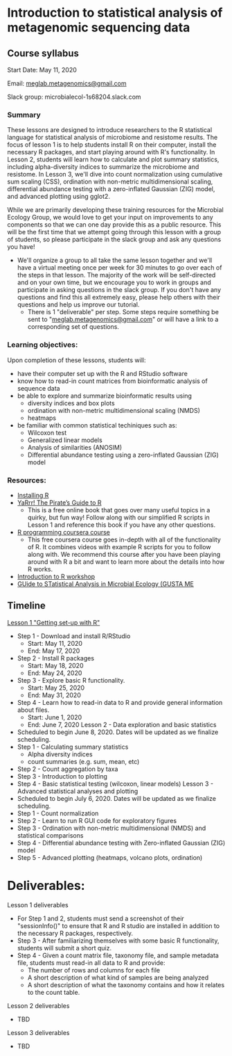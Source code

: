 # Introduction to statistical analysis of metagenomic sequencing data
## Course syllabus
Start Date: May 11, 2020

Email: meglab.metagenomics@gmail.com

Slack group: microbialecol-1s68204.slack.com

### Summary
These lessons are designed to introduce researchers to the R statistical language for statistical analysis of microbiome and resistome results. The focus of lesson 1 is to help students install R on their computer, install the necessary R packages, and start playing around with R's functionality. In Lesson 2, students will learn how to calculate and plot summary statistics, including alpha-diversity indices to summarize the microbiome and resistome. In Lesson 3, we'll dive into count normalization using cumulative sum scaling (CSS), ordination with non-metric multidimensional scaling, differential abundance testing with a zero-inflated Gaussian (ZIG) model, and advanced plotting using gglot2.

While we are primarily developing these training resources for the Microbial Ecology Group, we would love to get your input on improvements to any components so that we can one day provide this as a public resource. This will be the first time that we attempt going through this lesson with a group of students, so please participate in the slack group and ask any questions you have!
* We'll organize a group to all take the same lesson together and we'll have a virtual meeting once per week for 30 minutes to go over each of the steps in that lesson. The majority of the work will be self-directed and on your own time, but we encourage you to work in groups and participate in asking questions in the slack group. If you don't have any questions and find this all extremely easy, please help others with their questions and help us improve our tutorial.
  * There is 1 "deliverable" per step. Some steps require something be sent to "meglab.metagenomics@gmail.com" or will have a link to a corresponding set of questions.


### Learning objectives:
Upon completion of these lessons, students will:
* have their computer set up with the R and RStudio software
* know how to read-in count matrices from bioinformatic analysis of sequence data
* be able to explore and summarize bioinformatic results using
  * diversity indices and box plots
  * ordination with non-metric multidimensional scaling (NMDS)
  * heatmaps
* be familiar with common statistical techiniques such as:
  * Wilcoxon test
  * Generalized linear models
  * Analysis of similarities (ANOSIM)
  * Differential abundance testing using a zero-inflated Gaussian (ZIG) model

### Resources:
* [Installing R](https://www.datacamp.com/community/tutorials/installing-R-windows-mac-ubuntu)
* [YaRrr! The Pirate’s Guide to R](https://bookdown.org/ndphillips/YaRrr/)
  * This is a free online book that goes over many useful topics in a quirky, but fun way! Follow along with our simplified R scripts in Lesson 1 and reference this book if you have any other questions.
* [R programming coursera course](https://www.coursera.org/learn/r-programming)
  * This free coursera course goes in-depth with all of the functionality of R. It combines videos with example R scripts for you to follow along with. We recommend this course after you have been playing around with R a bit and want to learn more about the details into how R works.
* [Introduction to R workshop](https://bioinformatics.ca/workshops/2018-introduction-to-R/)
* [GUide to STatistical Analysis in Microbial Ecology (GUSTA ME](https://mb3is.megx.net/gustame)


## Timeline
[Lesson 1 "Getting set-up with R"](https://github.com/EnriqueDoster/Bioinformatic_resources/blob/master/Onboarding_training/Statistics_onboarding/Statistics_lesson_1.md)
* Step 1 - Download and install R/RStudio
  * Start: May 11, 2020 
  * End: May 17, 2020
* Step 2 - Install R packages
  * Start: May 18, 2020
  * End: May 24, 2020
* Step 3 - Explore basic R functionality.
  * Start: May 25, 2020
  * End: May 31, 2020
* Step 4 - Learn how to read-in data to R and provide general information about files.
  * Start: June 1, 2020
  * End: June 7, 2020
Lesson 2 - Data exploration and basic statistics
* Scheduled to begin June 8, 2020. Dates will be updated as we finalize scheduling.
* Step 1 - Calculating summary statistics
  * Alpha diversity indices
  * count summaries (e.g. sum, mean, etc)
* Step 2 - Count aggregation by taxa
* Step 3 - Introduction to plotting
* Step 4 - Basic statistical testing (wilcoxon, linear models)
Lesson 3 - Advanced statistical analyses and plotting
* Scheduled to begin July 6, 2020. Dates will be updated as we finalize scheduling.
* Step 1 - Count normalization
* Step 2 - Learn to run R GUI code for exploratory figures
* Step 3 - Ordination with non-metric multidimensional (NMDS) and statistical comparisons
* Step 4 - Differential abundance testing with Zero-inflated Gaussian (ZIG) model
* Step 5 - Advanced plotting (heatmaps, volcano plots, ordination)
   
   

# Deliverables:
Lesson 1 deliverables
* For Step 1 and 2, students must send a screenshot of their "sessionInfo()" to ensure that R and R studio are installed in addition to the necessary R packages, respectively.
* Step 3 - After familiarizing themselves with some basic R functionality, students will submit a short quiz.
* Step 4 - Given a count matrix file, taxonomy file, and sample metadata file, students must read-in all data to R and provide:
  * The number of rows and columns for each file
  * A short description of what kind of samples are being analyzed
  * A short description of what the taxonomy contains and how it relates to the count table.

Lesson 2 deliverables
* TBD

Lesson 3 deliverables
* TBD

